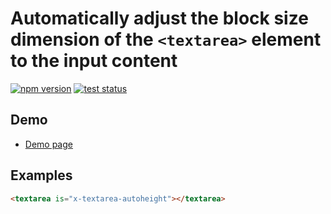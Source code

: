 # Automatically adjust the block size dimension of the `<textarea>` element to the input content

[![npm version](https://badge.fury.io/js/%40saekitominaga%2Fcustomelements-textarea-autoheight.svg)](https://www.npmjs.com/package/@saekitominaga/customelements-textarea-autoheight)
[![test status](https://github.com/SaekiTominaga/frontend/actions/workflows/textarea-autoheight-test.yml/badge.svg)](https://github.com/SaekiTominaga/frontend/actions/workflows/textarea-autoheight-test.yml)

## Demo

- [Demo page](https://saekitominaga.github.io/frontend/customelements/textarea-autoheight/demo.html)

## Examples

```HTML
<textarea is="x-textarea-autoheight"></textarea>
```
